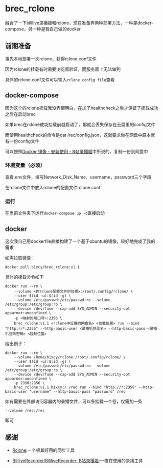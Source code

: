 # brec_rclone
融合了一下bililive录播姬和rclone，现在准备弄两种部署方法，一种是docker-compose，另一种是我自己做的docker

## 前期准备

事先本地部署一次rclone，获得rclone.conf文件

因为rclone的挂载有时需要浏览器验证，而服务器上无法做到

具体的rclone.conf文件可以输入`rclone config file`查看

## docker-compose

因为这个的rclone挂载我没弄很明白，在加了healthcheck之后才保证了挂载成功之后在启动brec

如果brec在rclone成功挂载前就启动了，那就会丢失保存在云盘里的config文件

而使用healthcheck的命令是cat /rec/config.json，这就要求你在网盘中原本就有一份config文件

可以按照[Docker 镜像 - 安装使用 - B站录播姬](https://rec.danmuji.org/user/install/docker/#运行录播姬)中所说的，复制一份到网盘中

### 环境变量（必须）

查看.env文件，填写Network_Disk_Name，username，password三个字段

在rclone文件中放入rclone的配置文件rclone.conf

### 运行

在当前文件夹下运行`docker-compose up -d`直接启动

## docker

这次我自己用dockerfile直接构建了一个基于ubuntu的镜像，较好地完成了我的需求

如需拉取镜像：

```
docker pull b1xcy/brec_rclone:v1.1
```

具体的挂载命令如下

```
docker run --rm \
    --volume <你rclone配置文件的位置>:/root/.config/rclone/ \
    --user $(id -u):$(id -g) \
    --volume /etc/passwd:/etc/passwd:ro --volume /etc/group:/etc/group:ro \
    --device /dev/fuse --cap-add SYS_ADMIN --security-opt apparmor:unconfined \
    -p <映射的端口号>:2356 \
    brec_rclone:v1.1 <rclone中设置的网盘名> <挂载位置> run --bind "http://*:2356" --http-basic-user <录播机登录名> --http-basic-pass <录播机登陆密码> <挂载位置>
```

给出例子：

```
docker run --rm \
    --volume /home/b1xcy/rclone:/root/.config/rclone/ \
    --user $(id -u):$(id -g) \
    --volume /etc/passwd:/etc/passwd:ro --volume /etc/group:/etc/group:ro \
    --device /dev/fuse --cap-add SYS_ADMIN --security-opt apparmor:unconfined \
    -p 2356:2356 \
    brec_rclone:v1.1 b1xcy:/ /rec run --bind "http://*:2356" --http-basic-user "username" --http-basic-pass "password" /rec
```

如有需要在外部访问容器内的录播文件，可以多挂载一个卷，仅需加一条

```
--volume /rec:/rec
```

即可

## 感谢

- [Rclone](https://rclone.org/):一个极其好用的同步工具

- [BililiveRecorder/BililiveRecorder: B站录播姬](https://github.com/BililiveRecorder/BililiveRecorder):一直在使用的录播工具

